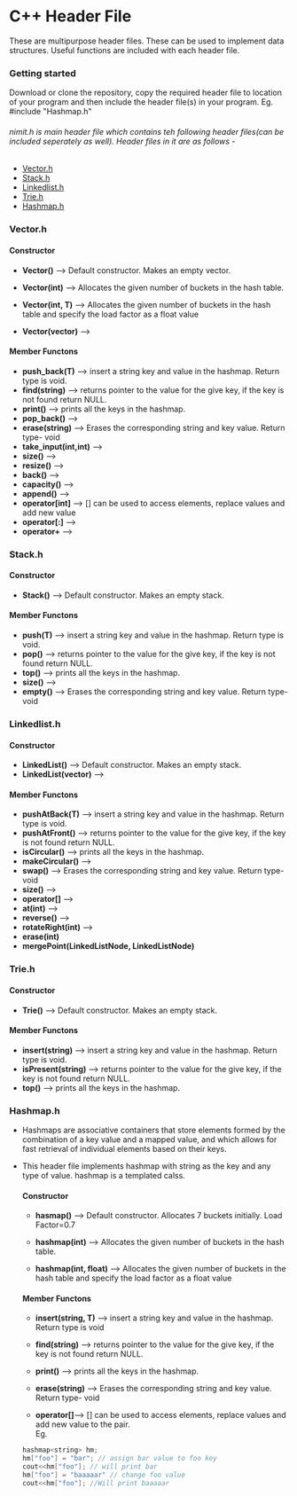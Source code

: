 # C++ Header File
These are multipurpose header files. These can be used to implement data structures. Useful functions are included with each header file.

### Getting started
Download or clone the repository, copy the required header file to location of your program and then include the header file(s) in your program. Eg. #include "Hashmap.h"
###### nimit.h is main header file which contains teh following header files(can be included seperately as well). Header files in it are as follows -
* [Vector.h](#vectorh)
* [Stack.h](#stackh)
* [Linkedlist.h](#linkedlisth)
* [Trie.h](#trieh)
* [Hashmap.h](#hashmaph)
### Vector.h
#### Constructor
* **Vector()**  -->  Default constructor. Makes an empty vector.

* **Vector(int)** --> Allocates the given number of buckets in the hash table.
* **Vector(int, T)** -->  Allocates the given number of buckets in the hash table and specify the load factor as a float value
* **Vector(vector<T>)** -->
#### Member Functons
* **push_back(T)** --> insert a string key and value in the hashmap. Return type is void.
* **find(string)** --> returns pointer to the value for the give key, if the key is not found return NULL.
* **print()** --> prints all the keys in the hashmap.
* **pop_back()** -->
* **erase(string)** --> Erases the corresponding string and key value. Return type- void
* **take_input(int,int)** -->
* **size()** -->
* **resize()** -->
* **back()** -->
* **capacity()** -->
* **append()** -->
* **operator[int]** --> [] can be used to access elements, replace values and add new value
* **operator[:]** -->
* **operator+** -->


### Stack.h
#### Constructor
* **Stack()**  -->  Default constructor. Makes an empty stack.

#### Member Functons
* **push(T)** --> insert a string key and value in the hashmap. Return type is void.
* **pop()** --> returns pointer to the value for the give key, if the key is not found return NULL.
* **top()** --> prints all the keys in the hashmap.
* **size()** -->
* **empty()** --> Erases the corresponding string and key value. Return type- void

### Linkedlist.h
#### Constructor
* **LinkedList()**  -->  Default constructor. Makes an empty stack.
* **LinkedList(vector<T>)** -->
#### Member Functons
* **pushAtBack(T)** --> insert a string key and value in the hashmap. Return type is void.
* **pushAtFront()** --> returns pointer to the value for the give key, if the key is not found return NULL.
* **isCircular()** --> prints all the keys in the hashmap.
* **makeCircular()** -->
* **swap()** --> Erases the corresponding string and key value. Return type- void
* **size()** -->
* **operator[]** -->
* **at(int)** -->
* **reverse()** -->
* **rotateRight(int)** -->
* **erase(int)**
* **mergePoint(LinkedListNode<T>, LinkedListNode<T>)**
### Trie.h
#### Constructor
* **Trie()**  -->  Default constructor. Makes an empty stack.
#### Member Functons
* **insert(string)** --> insert a string key and value in the hashmap. Return type is void.
* **isPresent(string)** --> returns pointer to the value for the give key, if the key is not found return NULL.
* **top()** --> prints all the keys in the hashmap.


### Hashmap.h
* Hashmaps are associative containers that store elements formed by the combination of a key value and a mapped value, and which allows for fast retrieval of individual elements based on their keys.  

* This header file implements hashmap with string as the key and any type of value. hashmap is a templated calss.
    #### Constructor
    * **hasmap()**  -->  Default constructor. Allocates 7 buckets initially. Load Factor=0.7

    * **hashmap(int)** --> Allocates the given number of buckets in the hash table.
    * **hashmap(int, float)** -->  Allocates the given number of buckets in the hash table and specify the load factor as a float value

    #### Member Functons
    * **insert(string, T)** --> insert a string key and value in the hashmap. Return type is void

    * **find(string)** --> returns pointer to the value for the give key, if the key is not found return NULL.
    * **print()** --> prints all the keys in the hashmap.
    * **erase(string)** --> Erases the corresponding string and key value. Return type- void

    * **operator[]**--> [] can be used to access elements, replace values and add new value to the pair. <br>  Eg.<br>
    ```cpp
    hashmap<string> hm;
    hm["foo"] = "bar"; // assign bar value to foo key
    cout<<hm["foo"]; // will print bar
    hm["foo"] = "baaaaar" // change foo value
    cout<<hm["foo"]; //Will print baaaaar
    ```
